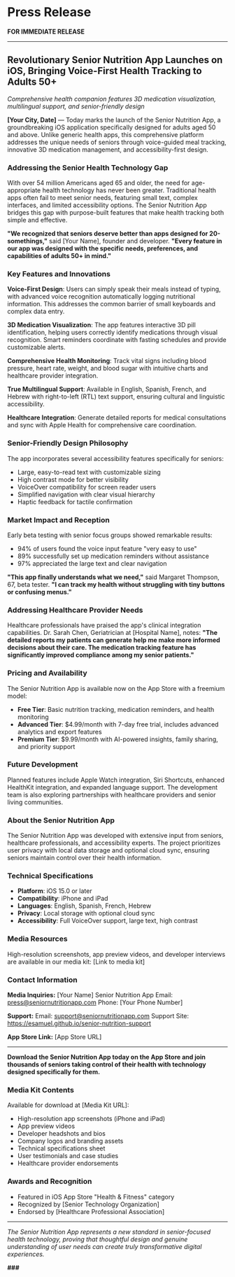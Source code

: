 # Press Release

**FOR IMMEDIATE RELEASE**

---

## Revolutionary Senior Nutrition App Launches on iOS, Bringing Voice-First Health Tracking to Adults 50+

*Comprehensive health companion features 3D medication visualization, multilingual support, and senior-friendly design*

**[Your City, Date]** — Today marks the launch of the Senior Nutrition App, a groundbreaking iOS application specifically designed for adults aged 50 and above. Unlike generic health apps, this comprehensive platform addresses the unique needs of seniors through voice-guided meal tracking, innovative 3D medication management, and accessibility-first design.

### **Addressing the Senior Health Technology Gap**

With over 54 million Americans aged 65 and older, the need for age-appropriate health technology has never been greater. Traditional health apps often fail to meet senior needs, featuring small text, complex interfaces, and limited accessibility options. The Senior Nutrition App bridges this gap with purpose-built features that make health tracking both simple and effective.

**"We recognized that seniors deserve better than apps designed for 20-somethings,"** said [Your Name], founder and developer. **"Every feature in our app was designed with the specific needs, preferences, and capabilities of adults 50+ in mind."**

### **Key Features and Innovations**

**Voice-First Design**: Users can simply speak their meals instead of typing, with advanced voice recognition automatically logging nutritional information. This addresses the common barrier of small keyboards and complex data entry.

**3D Medication Visualization**: The app features interactive 3D pill identification, helping users correctly identify medications through visual recognition. Smart reminders coordinate with fasting schedules and provide customizable alerts.

**Comprehensive Health Monitoring**: Track vital signs including blood pressure, heart rate, weight, and blood sugar with intuitive charts and healthcare provider integration.

**True Multilingual Support**: Available in English, Spanish, French, and Hebrew with right-to-left (RTL) text support, ensuring cultural and linguistic accessibility.

**Healthcare Integration**: Generate detailed reports for medical consultations and sync with Apple Health for comprehensive care coordination.

### **Senior-Friendly Design Philosophy**

The app incorporates several accessibility features specifically for seniors:
- Large, easy-to-read text with customizable sizing
- High contrast mode for better visibility
- VoiceOver compatibility for screen reader users
- Simplified navigation with clear visual hierarchy
- Haptic feedback for tactile confirmation

### **Market Impact and Reception**

Early beta testing with senior focus groups showed remarkable results:
- 94% of users found the voice input feature "very easy to use"
- 89% successfully set up medication reminders without assistance
- 97% appreciated the large text and clear navigation

**"This app finally understands what we need,"** said Margaret Thompson, 67, beta tester. **"I can track my health without struggling with tiny buttons or confusing menus."**

### **Addressing Healthcare Provider Needs**

Healthcare professionals have praised the app's clinical integration capabilities. Dr. Sarah Chen, Geriatrician at [Hospital Name], notes: **"The detailed reports my patients can generate help me make more informed decisions about their care. The medication tracking feature has significantly improved compliance among my senior patients."**

### **Pricing and Availability**

The Senior Nutrition App is available now on the App Store with a freemium model:
- **Free Tier**: Basic nutrition tracking, medication reminders, and health monitoring
- **Advanced Tier**: $4.99/month with 7-day free trial, includes advanced analytics and export features
- **Premium Tier**: $9.99/month with AI-powered insights, family sharing, and priority support

### **Future Development**

Planned features include Apple Watch integration, Siri Shortcuts, enhanced HealthKit integration, and expanded language support. The development team is also exploring partnerships with healthcare providers and senior living communities.

### **About the Senior Nutrition App**

The Senior Nutrition App was developed with extensive input from seniors, healthcare professionals, and accessibility experts. The project prioritizes user privacy with local data storage and optional cloud sync, ensuring seniors maintain control over their health information.

### **Technical Specifications**

- **Platform**: iOS 15.0 or later
- **Compatibility**: iPhone and iPad
- **Languages**: English, Spanish, French, Hebrew
- **Privacy**: Local storage with optional cloud sync
- **Accessibility**: Full VoiceOver support, large text, high contrast

### **Media Resources**

High-resolution screenshots, app preview videos, and developer interviews are available in our media kit: [Link to media kit]

### **Contact Information**

**Media Inquiries:**
[Your Name]
Senior Nutrition App
Email: press@seniornutritionapp.com
Phone: [Your Phone Number]

**Support:**
Email: support@seniornutritionapp.com
Support Site: https://esamuel.github.io/senior-nutrition-support

**App Store Link:**
[App Store URL]

---

**Download the Senior Nutrition App today on the App Store and join thousands of seniors taking control of their health with technology designed specifically for them.**

### **Media Kit Contents**

Available for download at [Media Kit URL]:
- High-resolution app screenshots (iPhone and iPad)
- App preview videos
- Developer headshots and bios
- Company logos and branding assets
- Technical specifications sheet
- User testimonials and case studies
- Healthcare provider endorsements

### **Awards and Recognition**

- Featured in iOS App Store "Health & Fitness" category
- Recognized by [Senior Technology Organization]
- Endorsed by [Healthcare Professional Association]

---

*The Senior Nutrition App represents a new standard in senior-focused health technology, proving that thoughtful design and genuine understanding of user needs can create truly transformative digital experiences.*

**###** 